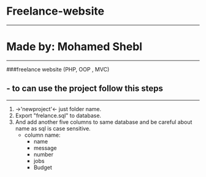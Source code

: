 # Freelance-website
----------------------------------
# Made by: Mohamed Shebl 
----------------------------------
###freelance website (PHP, OOP , MVC)


## - to can use the project follow this steps
-----------------------------------------------
1. ->'newproject'<- just folder name.
2. Export "frelance.sql" to database.
3. And add another five columns to same database and be careful about name as sql is case sensitive.
	- column name:
		- name
		- message
		- number
		- jobs
		- Budget
			

